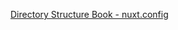 [Directory Structure Book - nuxt.config](https://nuxtjs.org/docs/2.x/directory-structure/nuxt-config)